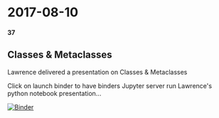# 2017-08-10
#### 37

## Classes & Metaclasses

Lawrence delivered a presentation on Classes & Metaclasses

Click on launch binder to have binders Jupyter server run Lawrence's python 
notebook presentation...

[![Binder](https://mybinder.org/badge_logo.svg)](https://mybinder.org/v2/gh/HamPUG/meetings/master?filepath=2017%2F2017-08-10%2Fldo%2FClasses%20%26%20Metaclasses.ipynb)
